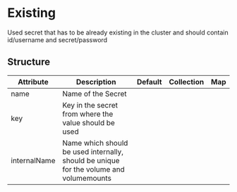 # Existing 
 

 Used secret that has to be already existing in the cluster and should contain id/username and secret/password


## Structure 
 

| Attribute    | Description                                                                             | Default | Collection | Map  |
| ------------ | --------------------------------------------------------------------------------------- | ------- | ---------- | ---  |
| name         | Name of the Secret                                                                      |         |            |      |
| key          | Key in the secret from where the value should be used                                   |         |            |      |
| internalName | Name which should be used internally, should be unique for the volume and volumemounts  |         |            |      |
